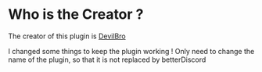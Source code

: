 # Who is the Creator ?

The creator of this plugin is [DevilBro](https://mwittrien.github.io/)


I changed some things to keep the plugin working !
Only need to change the name of the plugin, so that it is not replaced by betterDiscord
